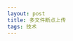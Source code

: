 ```yaml
---
layout: post
title: 多文件断点上传
tags: 技术
---
```

<template>
  <div class="upload-wrap" ref="uploadr">
    <el-popover
      placement="top-end"
      title="传输列表"
      width="481"
      trigger="click"
      content="传输列表"
      popper-class="openprorp"
    >
      <div class="bigopen1">
        <div class="topopen_1">
          <p class="topopen_font1">
            正在上传
            <span v-if="openlistnum.length > 0">{{
              "(" + fileNum() + "/" + openlistnum.length + ")"
            }}</span>
          </p>
          <p class="topopen_font2" @click="empty">清空全部</p>
        </div>

        <div class="bottomopen_1">
          <p
            v-if="openlistnum.length == 0"
            class="bottomopen_font1"
            style="margin-top: 20.5px"
          >
            暂无数据
          </p>
          <!-- 上传文件列表 -->
          <div
            v-slse
            v-for="(item, key) in openlistnum"
            :key="`${item.fileMd5}_${item.name}`"
            class="bottomopen_box"
          >
            <!-- 上部分 -->
            <div class="bottomopen_box_center">
              <div class="bottomopen_box_center_left">
                <i class="el-icon-document"></i>
                <!-- <i class="el-icon-folder-opened"></i> -->
                <p class="bottomopen_box_center_filename">
                  {{ item.fileName }}
                </p>
              </div>
              <div class="bottomopen_box_center_right">
                <span v-if="item.status == 1">
                  <span
                    v-if="!item.btn && (item.total != 0 || item.total != 100)"
                  >
                    <el-tooltip
                      class="item"
                      effect="dark"
                      content="暂停上传"
                      placement="bottom"
                    >
                      <span>
                        <i
                          class="el-icon-video-pause"
                          v-if="
                            !item.btn && (item.total != 0 || item.total != 100)
                          "
                          @click="handleBtn(item)"
                        ></i>
                      </span>
                    </el-tooltip>
                  </span>
                  <span
                    v-if="item.btn && (item.total != 0 || item.total != 100)"
                  >
                    <el-tooltip
                      class="item"
                      effect="dark"
                      content="继续上传"
                      placement="bottom"
                    >
                      <span>
                        <i
                          class="el-icon-video-play"
                          v-if="
                            item.btn && (item.total != 0 || item.total != 100)
                          "
                          @click="handleBtn(item)"
                        ></i>
                      </span>
                    </el-tooltip>
                  </span>
                </span>
                <span v-else>
                  <!-- 上传成功 -->
                  <i class="el-icon-circle-check" v-if="item.total == 100"></i>
                  <!-- 上传失败 -->
                  <i
                    class="el-icon-warning-outline"
                    style="color: rgb(255, 153, 0)"
                    v-if="item.uploadErr"
                  ></i>
                  <el-tooltip
                    class="item"
                    effect="dark"
                    content="清空"
                    placement="bottom"
                  >
                    <span>
                      <i
                        class="el-icon-delete icon_delete_1"
                        @click="handleDelete(key)"
                      ></i>
                    </span>
                  </el-tooltip>
                </span>
              </div>
            </div>
            <!-- 中间步骤条 -->
            <div class="bottomopen_box_center1">
              <el-progress
                :show-text="false"
                :stroke-width="3"
                :percentage="item.total"
                class="bottomopen_box_center_progress"
              />
            </div>
            <!-- 下部分 -->
            <div class="bottomopen_box_center2">
              <p>{{ filesizeConvert(item.size) }}</p>
              <p>{{ internetSpeed }}</p>
            </div>
          </div>
          <!-- 上传文件列表结束 -->
        </div>
      </div>
      <el-button type="primary" size="small" slot="reference"
        >传输列表</el-button
      >
    </el-popover>
    <el-upload
      class="upload-demo"
      ref="adModel"
      action="#"
      :headers="headers"
      :on-success="handleUploadSuccess"
      :on-error="handleerror"
      :file-list="fileList"
      :on-change="changeUpload"
      :before-upload="beforeUpload"
      :http-request="uploadHttpRequest"
    >
      <el-button size="small" type="primary" @click="upload">上传</el-button>
    </el-upload>
  </div>
</template>
<script>
import SparkMD5 from "spark-md5";
import {
  upLoadFile,
  breakpointUpLoadFile,
  checkFileMd5,
  breakpointGetKey,
} from "@/api/filestorage/index";
import { fileParse } from "@/utils/parseFile";
import { getCookie } from "@/utils/cookies";
import { paramSeparator } from "../el-data-table/utils/query";
export default {
  name: "PublicNetworkIp",
  props: ["upid", "parentid", "filePath", "goHistory", "disabled"],
  data() {
    return {
      uploadUrl: "",
      uploadKey: "",
      mewfilePath: "",
      fileList: [],
      USER_id: sessionStorage.getItem("USER_ID"),
      file: "",
      action: "",
      loading: false,
      headers: {
        token: getCookie("token"),
        "Content-Type": "application/json;charset=UTF-8",
      },
      uploadDisabled: false,
      timer: null,
      // 分片上传
      total: 0,
      btn: false,
      abort: false,
      uploadSuc: false,
      slicesNum: null,
      chunkNumber: null,
      checkUrl: "",
      netTimer: null,
      internetSpeed: 0,
      isUploading: false, // 开始上传标示
      openlistnum: [],
      randomName: "", //随机文件名
    };
  },
  filters: {
    btnText(btn) {
      return btn ? "继续" : "暂停";
    },
    totalText(total) {
      return total > 100 ? 100 : total;
    },
  },

  watch: {
    upid: {
      handler(newvalue) {
        if (!this.goHistory) {
          this.mewfilePath = this.filePath;
        }
      },
      immediate: true,
      deep: true,
    },
    goHistory: {
      handler(newvalue) {
        if (!newvalue) {
          this.mewfilePath = this.filePath;
        }
      },
    },
    filePath(a) {
      this.mewfilePath = a;
    },
  },
  mounted() {
    this.mewfilePath = this.filePath;
    // 定时获取当前网速
    if (navigator.onLine) {
      this.netTimer = setInterval(() => {
        this.internetSpeed = navigator.connection.downlink + "MB/s";
      }, 1000);
    }
  },
  beforeDestroy() {
    clearInterval(this.netTimer);
    this.netTimer = null;
  },
  methods: {
    upload() {
      this.$emit("setUploadInfo", this.$data);
    },
    // 5秒后关闭
    closeUploadInfo() {
      this.timer = setTimeout(() => {
        this.isUploading = false;
      }, 5000);
    },

    // 分片上传
    async changeFile(file,uploadUrl, reqKeyData) {
      if (!file) return;
      file = file.raw;
      //   this.total = 0;
      //   this.abort = false;
      //   this.btn = false;
      let buffer = await fileParse(file, "buffer"),
        spark = new SparkMD5.ArrayBuffer(),
        hash,
        suffix;
      spark.append(buffer);
      hash = spark.end();
      suffix = /\.([0-9a-zA-Z]+)$/i.exec(file.name)[1];
      
      let multiple = null;
      /**
       * 方案一
       */
      if (file.size <= 5 * 1024 * 1024) {
        //文件不大于5mb 设置切片为一个
        multiple = 1;
      } else {
        for (let i = 20; i >= 1; i--) {
          if (file.size % i == 0) {
            multiple = i;
            break;
          }
        }
      }
      /**
       * 方案二
       */
      const chunkSize = 5 * 1024 * 1024; // 每个块的大小为 5MB
      // const chunkSize = 10; // 每个块的大小为 10
      const fileSize = file.size; // 文件大小
      const chunks = Math.ceil(fileSize / chunkSize); // 总块数

      // 切片个数
      this.slicesNum = chunks || multiple;

      // 创建切片
      let partList = [],
        partsize = chunkSize || file.size / this.slicesNum;
      // cur = 0;
      for (let i = 1; i <= this.slicesNum; i++) {
        const start = (i - 1) * partsize;
        const end = Math.min(start + partsize, fileSize);
        let item = {
          // chunk: file.slice(cur, Math.min(file.size, cur + partsize)),
          chunk: file.slice(start, end),
          filename: `${hash}_${i}.${suffix}`,
          chunkNumber: `${i - 1}`,
          // file: file.slice(cur, Math.min(file.size, cur + partsize)),
          file: file.slice(start, end),
        };
        // cur += partsize;
        partList.push(item);
      }
      this.requestData = {
        fileMd5: hash,
        name: this.randomName,
        size: file.size,
        totalChunks: this.slicesNum,
        chunkSize: partsize,
        fileName: file.name,
        uploadKey: reqKeyData.key, // 后台需要的key
      };
      let obj = {
        total: 0,
        abort: false,
        btn: false,
        partList: partList,
        uploadErr: false, //是否上传失败
        status: 1, //上传状态
      };
      let fileObj = { ...this.requestData, ...obj };
      //文件列表
      this.openlistnum.push(fileObj);

      //   this.partList = partList;
      //   const checkRes = await checkFileMd5(this.checkUrl, {
      //     key: this.uploadKey,
      //     fileName: this.requestData.name,
      //     md5: this.requestData.fileMd5,
      //   }).catch((err) => {
      //     console.log("err--", err);
      //   });
      //   const { data, code } = checkRes;

      //   if (code != 200 && code != 206 && code != 207) {
      //     this.uploadDisabled = false;
      //     return;
      //   }
      //   if (code == 200) {
      //     this.uploadSuc = true;
      //     this.uploadDisabled = false;
      //     this.total = 100;
      //     this.$message.success("此文件已经上传，无需再次上传！");
      //     return;
      //   }

      //   const nextChunkNumber = code == 206 ? data.chunkNumber : 0;

      //   if (nextChunkNumber) {
      //     this.partList.splice(nextChunkNumber - 1, 1);
      //   }

      this.isUploading = true;
      this.sendRequest(fileObj);
    },
    async sendRequest(element) {
      element.uploadSuc = false;
      // 根据100个切片创造100个请求集合
      let requestList = [];
      try {
        element.partList.forEach((item, index) => {
          // 每一个函数都发送一个切片请求
          let fn = async (chunkNumber) => {
            let formData = new FormData(),
              shardFile = new SparkMD5.ArrayBuffer(),
              shardFileBuffer = await fileParse(item.chunk, "buffer"),
              shardFileHash;
            shardFile.append(shardFileBuffer);
            shardFileHash = shardFile.end();
            formData.append(
              "chunk",
               element.reqNextChunkNumber ?  element.reqNextChunkNumber : item.chunkNumber
            );

            formData.append("file", item.file);
            formData.append("chunks", element.totalChunks);
            formData.append("md5", element.fileMd5);
            formData.append("name", element.name);
            formData.append("size", element.chunkSize);
            formData.append("key", element.uploadKey);
            return breakpointUpLoadFile(this.uploadUrl, formData).then(
              (res) => {
                const { code, data } = res;
                if (code == 206) {
                  // element.total += parseInt(100 / element.totalChunks);
                  //进度
                  element.total = parseInt(
                    (res.data.chunkNumber / element.totalChunks) * 100
                  );
                  this.$forceUpdate(); // 强制重新渲染组件
                  // 传完的切片我们把它移除掉
                  if(data.chunkNumber){
                    element.partList.shift();    
                    element.reqNextChunkNumber = res.data.chunkNumber          
                  }
                  return data.chunkNumber;
                } else if (code == 200) {
                  this.$message.success("上传成功");
                  element.uploadSuc = true;
                  element.total = 100;
                  element.status = 0;
                  element.uploadErr = false;
                  this.$parent.gettableList();
                  this.$parent.getPage(2, this.upid, this.USER_id);
                  this.closeUploadInfo();
                } else {
                  throw Error(`We've found the target element.`);
                }
              }
            );
          };
          requestList.push(fn);
        });
      } catch (err) {}

      let i = 0;

      let send = async (params) => {
        if (params.abort) return;
        if (i >= requestList.length && !params.uploadSuc) {
          this.$message.warning("上传失败,请重新上传");
          params.total = 0;
          params.status = 0;
          params.uploadErr = true;
          this.closeUploadInfo();
          return;
        }
        if (params.uploadSuc) {
          params.status = 0;
          params.total = 100;
          params.uploadErr = false;

          return;
        }

        await requestList[i]().then((res) => {
          
        });

        i++;
        send(params);
      };
      send(element);
    },
    handleBtn(params) {
      if (params.btn) {
        params.abort = false;
        params.btn = false;
        this.sendRequest(params);
        return;
      }
      params.btn = true;
      params.abort = true;
    },

    handleUpload(file) {
      this.file = file.file;
    },

    beforeUpload(file) {
      const isLt2M = file.size / 1024 / 1024 < 1024;
      if (!isLt2M) {
        this.$message.error(
          "上传文件大小不能超过 1GB! 如有扩容需要，请联系客服。"
        );
      }
      return isLt2M;
    },
    // 只能上传单个文件，选择文件覆盖原有文件
    changeUpload(file, fileList) {
      if (fileList.length > 0) {
        this.fileList = [fileList[fileList.length - 1]];
      }
    },

    uploadHttpRequest(data) {
      var obj = {
        filePath: this.mewfilePath ? this.mewfilePath : "",
        userId: this.USER_id,
        regionId: this.upid,
        fileName: this.fileList[0].name,
      };
      this.getKeyHanlder(obj, this.fileList[0], data);
    },

    handleUploadSuccess(res, file) {
      this.file = file.raw;
      this.$parent.gettableList();
      this.$parent.getPage(2, this.upid, this.USER_id);
      this.$message.success("上传成功!");
    },
    handleerror(res, file) {
      this.$message.error("上传失败");
    },
    clearTimeoutHandle() {
      clearTimeout(this.timer);
      this.timer = null;
    },

    // 获取key方法
    getKeyHanlder(obj, file, val) {
      //   this.uploadDisabled = true;
      if (this.timer) {
        this.clearTimeoutHandle();
      }
      breakpointGetKey(obj).then((res) => {
        if (res.code == "200") {
          this.uploadUrl = res.data.uploadUrl;
          this.checkUrl = res.data.checkUrl;
          this.uploadKey = res.data.key;
          this.randomName = res.data.fileName;
          var formData = new FormData(); // 当前为空
          formData.append("file", file.raw);
          formData.append("key", this.uploadKey);
          formData.append("regionId", this.upid);
          this.changeFile(file, this.uploadUrl,res.data);
        } else {
          //   this.uploadDisabled = false;
        }
      });
    },
    //删除文件列表
    handleDelete(key) {
      this.openlistnum.splice(key, 1);
    },
    //文件单位转换
    filesizeConvert(size) {
      var size = parseInt(size);
      var data = "";
      if (size < 0.1 * 1024) {
        data = size.toFixed(2) + "B";
      } else if (size < 0.1 * 1024 * 1024) {
        data = (size / 1024).toFixed(2) + "KB";
      } else if (size < 0.1 * 1024 * 1024 * 1024) {
        data = (size / (1024 * 1024)).toFixed(2) + "MB";
      } else {
        data = (size / (1024 * 1024 * 1024)).toFixed(2) + "GB";
      }
      var sizestr = data + "";
      var len = sizestr.indexOf(".");
      var dec = sizestr.substr(len + 1, 2);
      if (dec == "00") {
        return sizestr.substring(0, len) + sizestr.substr(len + 3, 2);
      }
      return sizestr;
    },
    //清空全部
    empty() {
      this.openlistnum = [];
    },
    //正在上传的文件数量
    fileNum() {
      let n = 0;
      this.openlistnum.forEach((e) => {
        if (e.status == 1) {
          n += 1;
        }
      });
      return n;
    },
  },
};
</script>
<style scoped lang="less">
.upload-wrap {
  .progress-wrap {
    margin-right: 20px;
  }
  .upload-demo {
    display: inline-block;
    margin-left: 10px;
  }
}
/*传输列表弹窗*/
.openprorp {
  padding: 12px 16px;
}
.openprorp .el-popover__title {
  font-size: 14px !important;
}
.bigopen1 {
  width: 100%;
  font-size: 14px;
  display: flex;
  flex-direction: column;
}
.topopen_1 {
  width: 451px;
  height: 36px;
  padding: 0px 16px;
  margin-bottom: 12px;
  background-color: #f5f7fa;
  display: flex;
  justify-content: space-between;
  align-items: center;
}
.topopen_font1 {
  color: #303133;
}
.topopen_font2 {
  color: #4686f2;
  cursor: pointer;
}
.bottomopen_1 {
  width: 451px;
  min-height: 71px;
  max-height: 270px;
  /* line-height: 71px; */
  padding: 0px 16px;
  display: flex;
  flex-direction: column;
  align-items: center;
  overflow-x: hidden;
  overflow-y: auto;
}
.bottomopen_font1 {
  color: #909399;
}
.bottomopen_box {
  width: 100%;
  height: 71px;
  padding-left: 18px;
  padding-right: 13px;
  border-bottom: 1px solid #f2f5fc;
  display: flex;
  flex-direction: column;
}
/* 传输列表上部分样式 */
.bottomopen_box_center {
  width: 100%;
  display: flex;
  justify-content: space-between;
  align-items: center;
  margin-top: 6px;
  margin-bottom: 6px;
}
.bottomopen_box_center_left {
  display: flex;
  align-items: center;
}
.bottomopen_box_center_right {
  font-size: 16px;
  color: #4686f2;
  width: 48px;
  height: 16px;
  display: flex;
  justify-content: flex-end;
  i {
    cursor: pointer;
  }
}
.icon_delete_1 {
  margin-left: 16px;
}
.bottomopen_box_center_filename {
  margin-left: 8px;
}
.bottomopen_box_center1,
.bottomopen_box_center2 {
  margin-left: 22px;
}
/* 传输列表中间样式 */
.bottomopen_box_center1 {
  width: 361px;
}
::v-deep .bottomopen_box_center_progress {
  width: 100% !important;
}
/* 传输列表下部分样式 */
.bottomopen_box_center2 {
  width: 329px;
  font-size: 12px;
  color: #909399;
  display: flex;
  justify-content: space-between;
  margin-top: 8px;
  margin-bottom: 6px;
}
</style>
